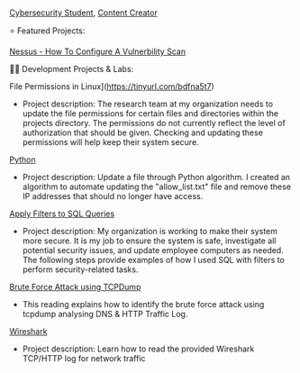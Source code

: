 
<br/><a href="https://www.linkedin.com/in/adnan-ali-yussuf-59151028b/">Cybersecurity Student</a>, <a href="https://github.com/CAdnany">Content Creator</a>

⭐ Featured Projects:

[Nessus - How To Configure A Vulnerbility Scan](http://tinyurl.com/kk53mhna)


👨‍💻 Development Projects & Labs:
  
File Permissions in Linux](https://tinyurl.com/bdfna5t7)

- Project description: The research team at my organization needs to update the file permissions for certain files and directories within the projects directory. The permissions do not currently reflect the level of authorization that should be given. Checking and updating these permissions will help keep their system secure.

  

[Python](https://tinyurl.com/3e2au934)

- Project description: Update a file through Python algorithm. I created an algorithm to automate updating the "allow_list.txt" file and remove these IP addresses that should no longer have access.

  

[Apply Filters to SQL Queries](https://tinyurl.com/29pyax4j)

- Project description: My organization is working to make their system more secure. It is my job to ensure the system is safe, investigate all potential security issues, and update employee computers as needed. The following steps provide examples of how I used SQL with filters to perform security-related tasks.

  

[Brute Force Attack using TCPDump](https://tinyurl.com/jb9a3nmz)

- This reading explains how to identify the brute force attack using tcpdump analysing DNS & HTTP Traffic Log.

  

[Wireshark](https://tinyurl.com/237ym7df)

- Project description: Learn how to read the provided Wireshark TCP/HTTP log for network traffic
